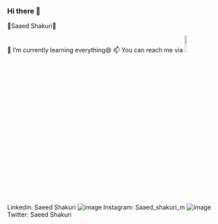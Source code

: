 ### Hi there 👋



🔵Saaed Shakuri🔴
                                                          
              
🌱 I’m currently learning everything😄
📫 You can reach me via
  <img src="https://user-images.githubusercontent.com/103886656/196713478-2f95c0a3-5259-4fc8-9a0a-318bc6b51657.png" width=10% height=10%>
  Linkedin: Saeed Shakuri
  ![image](https://user-images.githubusercontent.com/103886656/196713633-2a52825d-b50d-4fbf-a453-96024020be71.png)
  Instagram: Saaed_shakuri_m
  ![image](https://user-images.githubusercontent.com/103886656/196714094-c15930f5-529e-4b87-bae9-799f79273625.png)
  Twitter: Saeed Shakuri


